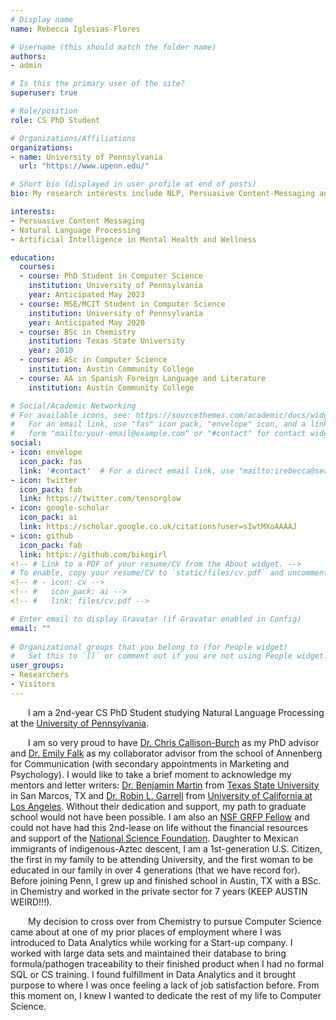 ```yaml
---
# Display name
name: Rebecca Iglesias-Flores

# Username (this should match the folder name)
authors:
- admin

# Is this the primary user of the site?
superuser: true

# Role/position
role: CS PhD Student 

# Organizations/Affiliations
organizations:
- name: University of Pennsylvania
  url: "https://www.upenn.edu/"

# Short bio (displayed in user profile at end of posts)
bio: My research interests include NLP, Persuasive Content-Messaging and A.I. in Mental Health.

interests:
- Persuasive Content Messaging
- Natural Language Processing
- Artificial Intelligence in Mental Health and Wellness

education:
  courses:
  - course: PhD Student in Computer Science
    institution: University of Pennsylvania
    year: Anticipated May 2023
  - course: MSE/MCIT Student in Computer Science
    institution: University of Pennsylvania
    year: Anticipated May 2020
  - course: BSc in Chemistry
    institution: Texas State University
    year: 2010
  - course: ASc in Computer Science
    institution: Austin Community College
  - course: AA in Spanish Foreign Language and Literature
    institution: Austin Community College

# Social/Academic Networking
# For available icons, see: https://sourcethemes.com/academic/docs/widgets/#icons
#   For an email link, use "fas" icon pack, "envelope" icon, and a link in the
#   form "mailto:your-email@example.com" or "#contact" for contact widget.
social:
- icon: envelope
  icon_pack: fas
  link: '#contact'  # For a direct email link, use "mailto:irebecca@seas.upenn.edu".
- icon: twitter
  icon_pack: fab
  link: https://twitter.com/tensorglow
- icon: google-scholar
  icon_pack: ai
  link: https://scholar.google.co.uk/citations?user=sIwtMXoAAAAJ
- icon: github
  icon_pack: fab
  link: https://github.com/bikegirl
<!-- # Link to a PDF of your resume/CV from the About widget. -->
# To enable, copy your resume/CV to `static/files/cv.pdf` and uncomment the lines below.  
<!-- # - icon: cv -->
<!-- #   icon_pack: ai -->
<!-- #   link: files/cv.pdf -->

# Enter email to display Gravatar (if Gravatar enabled in Config)
email: ""
  
# Organizational groups that you belong to (for People widget)
#   Set this to `[]` or comment out if you are not using People widget.  
user_groups:
- Researchers
- Visitors
---
```


&emsp;&emsp;I am a 2nd-year CS PhD Student studying Natural Language Processing at the [University of Pennsylvania](https://www.seas.upenn.edu/).

&emsp;&emsp;I am so very proud to have [Dr. Chris Callison-Burch](https://www.cis.upenn.edu/~ccb/) as my PhD advisor and [Dr. Emily Falk](https://www.asc.upenn.edu/people/faculty/emily-falk-phd) as my collaborator advisor from the school of Annenberg for Communication (with secondary appointments in Marketing and Psychology).  I would like to take a brief moment to acknowledge my mentors and letter writers: [Dr. Benjamin Martin](https://www.txstate.edu/chemistry/people/faculty-alpha/martin.html) from [Texas State University](https://www.txstate.edu/) in San Marcos, TX and [Dr. Robin L. Garrell](https://www.chemistry.ucla.edu/directory/garrell-robin-l) from [University of California at Los Angeles](http://www.ucla.edu/).  Without their dedication and support, my path to graduate school would not have been possible.  I am also an [NSF GRFP Fellow](https://www.fastlane.nsf.gov/grfp/AwardeeList.do?method=loadAwardeeList) and could not have had this 2nd-lease on life without the financial resources and support of the [National Science Foundation](https://www.nsf.gov/publications/pub_summ.jsp?WT.z_pims_id=6201&ods_key=nsf18573).  Daughter to Mexican immigrants of indigenous-Aztec descent, I am a 1st-generation U.S. Citizen, the first in my family to be attending University, and the first woman to be educated in our family in over 4 generations (that we have record for).  Before joining Penn, I grew up and finished school in Austin, TX with a BSc. in Chemistry and worked in the private sector for 7 years (KEEP AUSTIN WEIRD!!!).

&emsp;&emsp;My decision to cross over from Chemistry to pursue Computer Science came about at one of my prior places of employment where I was introduced to Data Analytics while working for a Start-up company.  I worked with large data sets and maintained their database to bring formula/pathogen traceability to their finished product when I had no formal SQL or CS training. I found fulfillment in Data Analytics and it brought purpose to where I was once feeling a lack of job satisfaction before.  From this moment on, I knew I wanted to dedicate the rest of my life to Computer Science.  

